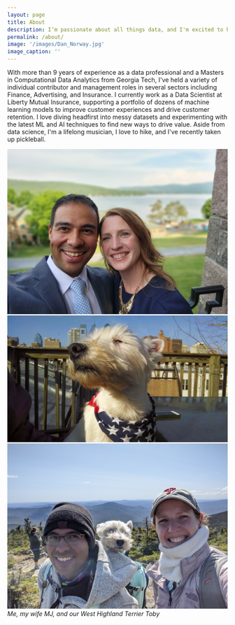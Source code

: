 ```yaml
---
layout: page
title: About
description: I’m passionate about all things data, and I'm excited to highlight some projects in the world of data science, machine learning, and AI on this site.
permalink: /about/
image: '/images/Dan_Norway.jpg'
image_caption: ''
---
```


With more than 9 years of experience as a data professional and a Masters in Computational Data Analytics from Georgia Tech, I've held a variety of individual contributor and management roles in several sectors including Finance, Advertising, and Insurance. I currently work as a Data Scientist at Liberty Mutual Insurance, supporting a portfolio of dozens of machine learning models to improve customer experiences and drive customer retention. I love diving headfirst into messy datasets and experimenting with the latest ML and AI techniques to find new ways to drive value. Aside from data science, I'm a lifelong musician, I love to hike, and I've recently taken up pickleball.

<div class="gallery-box">
  <div class="gallery">
    <img src="/images/dan_mj_wedding.jpg" loading="lazy">
    <img src="/images/Toby3.jpg" loading="lazy">
    <img src="/images/dan_mj_toby_mountain.jpg" loading="lazy">
  </div>
  <em>Me, my wife MJ, and our West Highland Terrier Toby</em>
</div>